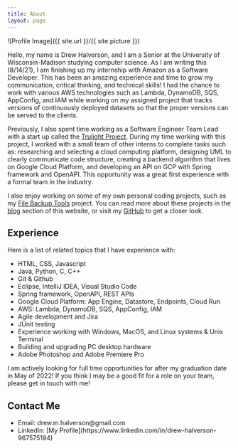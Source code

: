 ```yaml
---
title: About
layout: page
---
```

![Profile Image]({{ site.url }}/{{ site.picture }})

Hello, my name is Drew Halverson, and I am a Senior at the University of Wisconsin-Madison studying computer science. As I am writing this (8/14/21), I am finishing up my internship with Amazon as a Software Developer. This has been an amazing experience and time to grow my communication, critical thinking, and technical skills! I had the chance to work with various AWS technologies such as Lambda, DynamoDB, SQS, AppConfig, and IAM while working on my assigned project that tracks versions of continuously deployed datasets so that the proper versions can be served to the clients.

Previously, I also spent time working as a Software Engineer Team Lead with a start up called the [Trulight Project](https://trulightproject.com). During my time working with this project, I worked with a small team of other interns to complete tasks such as: researching and selecting a cloud computing platform, designing UML to clearly communicate code structure, creating a backend algorithm that lives on Google Cloud Platform, and developing an API on GCP with Spring framework and OpenAPI. This opportunity was a great first experience with a formal team in the industry.

I also enjoy working on some of my own personal coding projects, such as my [File Backup Tools](https://github.com/d-halverson/File-Backup-Tools) project. You can read more about these projects in the [blog](https://d-halverson.github.io/blog/) section of this website, or visit my [GitHub](https://github.com/d-halverson) to get a closer look.

<h2>Experience</h2>
<p>Here is a list of related topics that I have experience with:
<ul class="skill-list">
	<li>HTML, CSS, Javascript</li>
	<li>Java, Python, C, C++</li>
	<li>Git & Github</li>
	<li>Eclipse, IntelliJ IDEA, Visual Studio Code</li>
	<li>Spring framework, OpenAPI, REST APIs</li>
	<li>Google Cloud Platform: App Engine, Datastore, Endpoints, Cloud Run</li>
	<li>AWS: Lambda, DynamoDB, SQS, AppConfig, IAM</li>
	<li>Agile development and Jira</li>
	<li>JUnit testing</li>
	<li>Experience working with Windows, MacOS, and Linux systems & Unix Terminal</li>
	<li>Building and upgrading PC desktop hardware</li>
	<li>Adobe Photoshop and Adobe Premiere Pro</li>
</ul>

<p>I am actively looking for full time opportunities for after my graduation date in May of 2022! If you think I may be a good fit for a role on your team, please get in touch with me!</p>

<h2>Contact Me</h2>
<ul class="contacts-list">
	<li>Email: drew.m.halverson@gmail.com</li>
	<li>LinkedIn: [My Profile](https://www.linkedin.com/in/drew-halverson-967575194)</li>
</ul>
